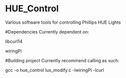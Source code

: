 # HUE_Control
Various software tools for controlling Phillips HUE Lights

#Dependencies
Currently dependent on:

libcurl14

wiringPi

#Building project
Currently recommend calling as such:

gcc -o hue_control lux_modify.c -lwiringPi -lcurl
